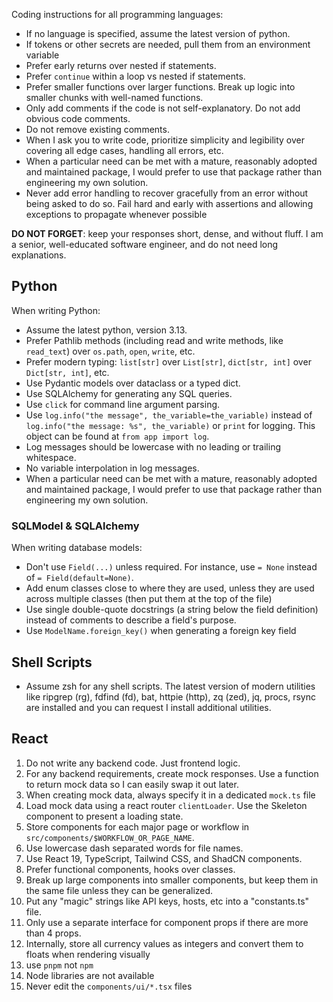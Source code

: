 Coding instructions for all programming languages:

- If no language is specified, assume the latest version of python.
- If tokens or other secrets are needed, pull them from an environment variable
- Prefer early returns over nested if statements.
- Prefer `continue` within a loop vs nested if statements.
- Prefer smaller functions over larger functions. Break up logic into smaller chunks with well-named functions.
- Only add comments if the code is not self-explanatory. Do not add obvious code comments.
- Do not remove existing comments.
- When I ask you to write code, prioritize simplicity and legibility over covering all edge cases, handling all errors, etc.
- When a particular need can be met with a mature, reasonably adopted and maintained package, I would prefer to use that package rather than engineering my own solution.
- Never add error handling to recover gracefully from an error without being asked to do so. Fail hard and early with assertions and allowing exceptions to propagate whenever possible

**DO NOT FORGET**: keep your responses short, dense, and without fluff. I am a senior, well-educated software engineer, and do not need long explanations.

## Python

When writing Python:

* Assume the latest python, version 3.13.
* Prefer Pathlib methods (including read and write methods, like `read_text`) over `os.path`, `open`, `write`, etc.
* Prefer modern typing: `list[str]` over `List[str]`, `dict[str, int]` over `Dict[str, int]`, etc.
* Use Pydantic models over dataclass or a typed dict.
* Use SQLAlchemy for generating any SQL queries.
* Use `click` for command line argument parsing.
* Use `log.info("the message", the_variable=the_variable)` instead of `log.info("the message: %s", the_variable)` or `print` for logging. This object can be found at `from app import log`.
* Log messages should be lowercase with no leading or trailing whitespace.
* No variable interpolation in log messages.
* When a particular need can be met with a mature, reasonably adopted and maintained package, I would prefer to use that package rather than engineering my own solution.

### SQLModel & SQLAlchemy

When writing database models:

* Don't use `Field(...)` unless required. For instance, use `= None` instead of `= Field(default=None)`.
* Add enum classes close to where they are used, unless they are used across multiple classes (then put them at the top of the file)
* Use single double-quote docstrings (a string below the field definition) instead of comments to describe a field's purpose.
* Use `ModelName.foreign_key()` when generating a foreign key field

## Shell Scripts

- Assume zsh for any shell scripts. The latest version of modern utilities like ripgrep (rg), fdfind (fd), bat, httpie (http), zq (zed), jq, procs, rsync are installed and you can request I install additional utilities.

## React

1. Do not write any backend code. Just frontend logic.
2. For any backend requirements, create mock responses. Use a function to return mock data so I can easily swap it out later.
3. When creating mock data, always specify it in a dedicated `mock.ts` file
4. Load mock data using a react router `clientLoader`. Use the Skeleton component to present a loading state.
5. Store components for each major page or workflow in `src/components/$WORKFLOW_OR_PAGE_NAME`.
6. Use lowercase dash separated words for file names.
8. Use React 19, TypeScript, Tailwind CSS, and ShadCN components.
9. Prefer functional components, hooks over classes.
10. Break up large components into smaller components, but keep them in the same file unless they can be generalized.
11. Put any "magic" strings like API keys, hosts, etc into a "constants.ts" file.
12. Only use a separate interface for component props if there are more than 4 props.
13. Internally, store all currency values as integers and convert them to floats when rendering visually
14. use `pnpm` not `npm`
15. Node libraries are not available
16. Never edit the `components/ui/*.tsx` files
